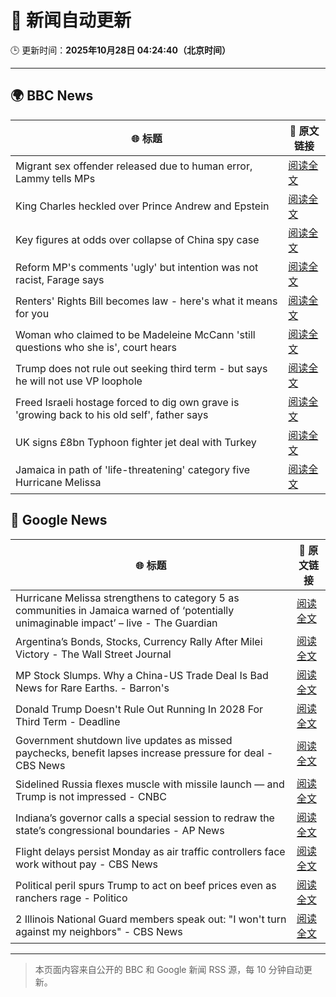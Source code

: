 # 🧠 新闻自动更新

🕒 更新时间：**2025年10月28日 04:24:40（北京时间）**

---

## 🌍 BBC News

| 🌐 标题 | 🔗 原文链接 |
|--------|-------------|
| Migrant sex offender released due to human error, Lammy tells MPs | [阅读全文](https://www.bbc.com/news/articles/cq503p7yjypo?at_medium=RSS&at_campaign=rss) |
| King Charles heckled over Prince Andrew and Epstein | [阅读全文](https://www.bbc.com/news/articles/cp8empv38vgo?at_medium=RSS&at_campaign=rss) |
| Key figures at odds over collapse of China spy case | [阅读全文](https://www.bbc.com/news/articles/cp8y2pn7l7xo?at_medium=RSS&at_campaign=rss) |
| Reform MP's comments 'ugly' but intention was not racist, Farage says | [阅读全文](https://www.bbc.com/news/articles/c78z4eyvnx1o?at_medium=RSS&at_campaign=rss) |
| Renters' Rights Bill becomes law - here's what it means for you | [阅读全文](https://www.bbc.com/news/articles/cqjwqp72y7ro?at_medium=RSS&at_campaign=rss) |
| Woman who claimed to be Madeleine McCann 'still questions who she is', court hears | [阅读全文](https://www.bbc.com/news/articles/cj0emv1r33do?at_medium=RSS&at_campaign=rss) |
| Trump does not rule out seeking third term - but says he will not use VP loophole | [阅读全文](https://www.bbc.com/news/articles/c797q57ple9o?at_medium=RSS&at_campaign=rss) |
| Freed Israeli hostage forced to dig own grave is 'growing back to his old self', father says | [阅读全文](https://www.bbc.com/news/articles/cy4pyw1jmgwo?at_medium=RSS&at_campaign=rss) |
| UK signs £8bn Typhoon fighter jet deal with Turkey | [阅读全文](https://www.bbc.com/news/articles/cvgk8zz7r5lo?at_medium=RSS&at_campaign=rss) |
| Jamaica in path of 'life-threatening' category five Hurricane Melissa | [阅读全文](https://www.bbc.com/news/articles/c2dr0z57nygo?at_medium=RSS&at_campaign=rss) |

## 📰 Google News

| 🌐 标题 | 🔗 原文链接 |
|--------|-------------|
| Hurricane Melissa strengthens to category 5 as communities in Jamaica warned of ‘potentially unimaginable impact’ – live - The Guardian | [阅读全文](https://news.google.com/rss/articles/CBMi2AFBVV95cUxPUDdpM2JwZ3ZGU3pPaFd4WDFWRkcwTy1sX21HS3FNVUcxUmk3UEJYTGJsVDE3Z3BISEoyTGU4V1Z3dVFqTWlZTlJab245S0ZrQUpScUpYQVIzeDRWXzBFOUF3eWVFaHpzRFRObm9OZEJMYzV6ZDN0QjRBS2RvdjJMbDhkbDBnLXhva3F4ckE5N2d2d0R5ZDhzYmJrcFZxRzFRMmVOS1NRdlpuVFBzU1JodXhaN2R0Vk1oM0JUa0NWMG5BWjRQZ0UwUDBsWWtqV3lZM3FvWWhyanA?oc=5) |
| Argentina’s Bonds, Stocks, Currency Rally After Milei Victory - The Wall Street Journal | [阅读全文](https://news.google.com/rss/articles/CBMikwFBVV95cUxNNlhaTHEtcFlEWmVzb2JOaGtXU1B3R1ZjSVFaNDVsYlV4eHA2ZkV3NTJkc0tiRlFlSkQ3VWNqR1VHdHdmdm5zVzAxTE1rZGdZa2o4SVQ0dy1XdlJ5R1BGUTVQbjRiUl85V0JXQnY0Qi1mUFFYV21oZG1EVWx2aXNEaVh1MnRha0ZmckptQjlyM3FPYnM?oc=5) |
| MP Stock Slumps. Why a China-US Trade Deal Is Bad News for Rare Earths. - Barron's | [阅读全文](https://news.google.com/rss/articles/CBMijAFBVV95cUxQR3lPZV9OQVBvTXk3TDBxaGF4aHZibW52M1dTOVFHaFV5OUF2enpiX2d0cE1ET0FkT3hnWENEVF84Sy1EZS1nWGYycmpkNnBLUTZVWDZwQzFfZ0plWk1MVzRkak5iY0tCemk5Z0w5S01adm5PMU9MTUdKemRTQnJRSTlSWHpfNU5TbmYwLQ?oc=5) |
| Donald Trump Doesn't Rule Out Running In 2028 For Third Term - Deadline | [阅读全文](https://news.google.com/rss/articles/CBMigAFBVV95cUxNSEhpWGtPODl4eXpsdHhITXJ3Wk1qQjFyRFJaRnN1QS15N2lySloyYVktSUpNWFhRbjZaNVR0cDd3RHNWV1FvMXJMeEV6NTBCaEhtX3Q3Mk42YXgyYmE1dkpQZ0tIU09FSEpBNXNHUTlqV3BGZlcyOWdIN3dDVUstaA?oc=5) |
| Government shutdown live updates as missed paychecks, benefit lapses increase pressure for deal - CBS News | [阅读全文](https://news.google.com/rss/articles/CBMimAFBVV95cUxORG96dDByV3ZhMFZ3dDRsTThqaUtJdFp3NnJpRFB0TDdDbDJLa0NtWDNfODV2MTc5Vm1TaXNuX1BSLVBnQkRWSm1VWlB0ZUJQZW0wcGpEZ0dTb0J2Y0d0U0FiZWw0SHIyRERWZ011dEtlbmgzeEthU0NKOHdJcURnZU5SQ1pDcTBRdG9UU1VJVU1uQkxYLTVuYdIBngFBVV95cUxNbl91UWFpZjQ2RTFORXE2R1RJMkpXOUFGRVVITXNXYzU1bWg5Z00tcHRha1ZLT0dlRjFVdS1ieGdubDg0alJNLThzVHVyWkp6endfZ2FtY3BDRldVdVgxXzNZNDhDano4Y3FvQ0VndjJDTTlnM0VSQlRpaXJZYlFPVmhQTVJsWkthYlZvOXVtN1pnSDlxM3BiMWhPMk1xZw?oc=5) |
| Sidelined Russia flexes muscle with missile launch — and Trump is not impressed - CNBC | [阅读全文](https://news.google.com/rss/articles/CBMijAFBVV95cUxOelloWE1MVWxxWE9jY0hZdUR0TEFSTjVZU0xaRWJnclpjdlp4YjQ2dUdKc1FqNGY2YkdtcHJtdWEtSWlLS0pjam1PRUtFTHB0c0g3Z3NraGh0cUllQjB1VktVLVhCVUdXb1NnRV8wdEY5Z2R4SFV6azFjNUVneUp5ZnJsZnBVRjdVTHFqLdIBkgFBVV95cUxNRl8zeWRKa3RvMks5OXV2aDViNEZnb1R4R2ZCXzl6UDRWUnJXeGM2eGx6aEVpNXVtbi10Vzluam9ORXhXWklpS3JPZ0tmeEF3MmF6Q2t4M0RZVnBGamJ0SXBKZmZFUjljVG9TM2dZeHhBUmVxSXNqS3B1dEZXWG96aHlwOE1ia1hhbWFrQzNETFJkZw?oc=5) |
| Indiana’s governor calls a special session to redraw the state’s congressional boundaries - AP News | [阅读全文](https://news.google.com/rss/articles/CBMipgFBVV95cUxORmR1TTcyZnhjS0dvdkl0LWpQUDB5cEJpb0xYYmxGcmltNHNXb1RhZWl6dE4wU3FPeHBpN2JfZHBWNkU0WVRLbmNkclNBdGhCdGdSa21tYmNzcDVpa0lVQ2JpSlVmVFdqSklQanA5Y1pxNWU3WU5maGNwYi1PZ2ctc29NcFo4MlBHNW5ReXl3c2Y5ZVNKWkVWQm9yQ21TRXVwelBhRDJR?oc=5) |
| Flight delays persist Monday as air traffic controllers face work without pay - CBS News | [阅读全文](https://news.google.com/rss/articles/CBMimgFBVV95cUxPQXlJVHhlOTRiR3JBeVZWNHdweUhCV2pPR1ZKd0lxNV9vbHU3X0p2d3ZhNndPRXdHbzR2R1lzdTZJbHBRdkVWaXdRcjhfdDJWRlpuS2k2X0ZLeXZFUGp3YzYycUpWVVBjQ2NjMU5NVUJMMGxmdjFPc1c2UXY4NU42OERrcEc3VkNLT2JieEdzenRSUVVSMEJMakhn0gGfAUFVX3lxTE9FRzl3cG5INVM0NmJ5YTk5WDd2LVhjV2xYMHRYbTFKYUFwVzJhUEFGUVc2NmFERzRRdC13Skk3YWNQcGtJeldzZVRHcVUyaWNIV2lSTTFQRFdTUW45QTI4a0VUS1NKX3NlNWpOaXRuekpxdFRHcFRvSk95RHZOcDl4dlRWSlI0NVl2XzBVd0w0dXIzZWpNQms1LXUzdzJiMA?oc=5) |
| Political peril spurs Trump to act on beef prices even as ranchers rage - Politico | [阅读全文](https://news.google.com/rss/articles/CBMiwwFBVV95cUxNZjlnUDZVbGNuQW1HUjVRZndZOWgwUE9teGxPUy1aVVN2UTdPQkRVeGtROWdsWllwcnpJTHRlWFIyTXo1REt1V3c1a0lNdTB1WXNYdXFDMDIzZkRlWTNPOHVUT0dsRXJZQWFBNlJ6cm03b1I2VVdidnlualdJYzR4Tk5DZTlJbUd6Wkk3QjA1UlNWbXVEX3lmY1pIckRVdEkxLVpQUXg5LW9QRW9vYjZ0c3gwbm9EdFN1SkJzbVpuYlVqb1U?oc=5) |
| 2 Illinois National Guard members speak out: "I won't turn against my neighbors" - CBS News | [阅读全文](https://news.google.com/rss/articles/CBMipwFBVV95cUxQNnVNYUw0aC0xdWctaU96YzA2bG1QQ2FOSXZfcjR2d0NhOEJzUmw2WFpSN2FPU0drdWwwMW1uM3FDRzFpUEZvSzFmRGRFcFA2dVV0NTg1WEFGdDFmMHdYQTU0M2F0X1ZUT0hJaENteHVySlBuMlZURGtCVkNYLTVoZDdWZlRwTXpvYnR1eXJtSElWdTZfNDZUSUZqQkNFN3lpVUcydmVkONIBrAFBVV95cUxPVlh6Y25qZVBuaktHazBtRlByb2oyS1lLSEViUmh1b2dXbS1tSXRkdzZ1TGtzcjRyakZ5YmlKQmQyM1hCZHZCbUVlY2hRei0xYlBpM2RIcndjTHh2QkxsU2VTSnlPaTdLdEd0RThQX1RON3FCMmRuUG84bXdtVGdGeS0zWG5wVTNJWTRPX0U5XzZVLVdCRmxJUTFmQzZ1VmpMZXp2R3FZZ1RISFds?oc=5) |

---
> 本页面内容来自公开的 BBC 和 Google 新闻 RSS 源，每 10 分钟自动更新。